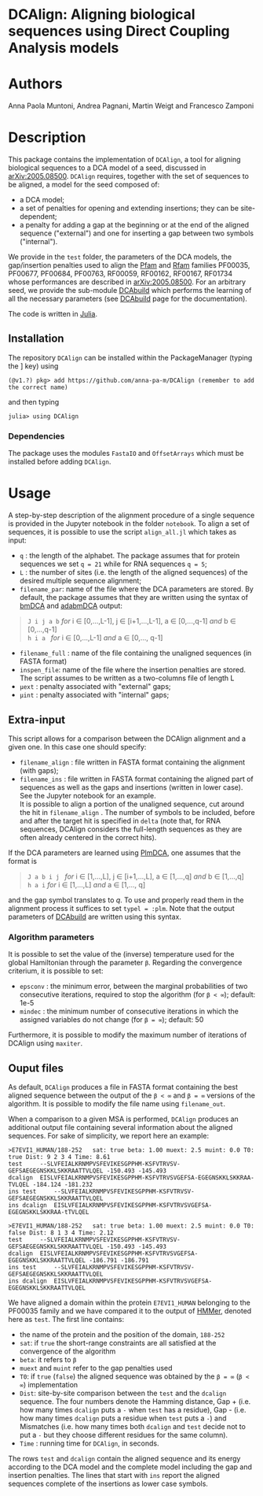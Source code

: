 # DCAlign: Aligning biological sequences using Direct Coupling Analysis models

# Authors

Anna Paola Muntoni, Andrea Pagnani, Martin Weigt and Francesco Zamponi

# Description

This package contains the implementation of `DCAlign`, a tool for aligning biological sequences to a DCA model of a seed, discussed in [arXiv:2005.08500](https://arxiv.org/abs/2005.08500). `DCAlign` requires, together with the set of sequences to be aligned, a model for the seed composed of:

- a DCA model;
- a set of penalties for opening and extending insertions; they can be site-dependent;
- a penalty for adding a gap at the beginning or at the end of the aligned sequence ("external") and one for inserting a gap between two symbols ("internal").

We provide in the `test` folder, the parameters of the DCA models, the gap/insertion penalties used to align the [Pfam](https://pfam.xfam.org/) and [Rfam](https://rfam.xfam.org/) families PF00035, PF00677, PF00684, PF00763, RF00059, RF00162, RF00167, RF01734 whose performances are described in [arXiv:2005.08500](https://arxiv.org/abs/2005.08500). For an arbitrary seed, we provide the sub-module [DCAbuild](https://github.com/anna-pa-m/DCAbuild) which performs the learning of all the necessary parameters (see [DCAbuild](https://github.com/anna-pa-m/DCAbuild) page for the documentation).

The code is written in [Julia](https://julialang.org/).

## Installation

The repository `DCAlign` can be installed within the PackageManager (typing the ] key) using

```(@v1.?) pkg> add https://github.com/anna-pa-m/DCAlign (remember to add the correct name)```

and then typing 

```julia> using DCAlign```

### Dependencies

The package uses the modules `FastaIO` and `OffsetArrays` which must be installed before adding `DCAlign`.


# Usage

A step-by-step description of the alignment procedure of a single sequence is provided in the Jupyter notebook in the folder `notebook`. To align a set of sequences, it is possible to use the script `align_all.jl` which takes as input:


+ `q` : the length of the alphabet. The package assumes that for protein sequences we set ```q = 21``` while for RNA sequences ```q = 5```; <br>
+ `L` : the number of sites (i.e. the length of the aligned sequences) of the desired multiple sequence alignment; <br>
+ `filename_par`: name of the file where the DCA parameters are stored. By default, the package assumes that they are written using the syntax of [bmDCA](https://github.com/matteofigliuzzi/bmDCA) and [adabmDCA](https://github.com/anna-pa-m/adabmDCA) output:

 > ```J i j a b```               _for_ i ∈ \[0,...,L-1\], j ∈ \[i+1,...,L-1\], a ∈ \[0,...,q-1\] _and_ b ∈ \[0,...,q-1\] <br>
 > ```h i a ```                   _for_ i ∈ \[0,...,L-1\] _and_ a ∈ \[0,..., q-1\] <br> 

+ `filename_full` : name of the file containing the unaligned sequences (in FASTA format)
+ `inspen_file`: name of the file where the insertion penalties are stored. The script assumes to be written as a two-columns file of length L
+ `μext` : penalty associated with "external" gaps;
+ `μint` : penalty associated with "internal" gaps;

## Extra-input
This script allows for a comparison between the DCAlign alignment and a given one. In this case one should specify:
+ `filename_align` : file written in FASTA format containing the alignment (with gaps);
+ `filename_ins` : file written in FASTA format containing the aligned part of sequences as well as the gaps and insertions (written in lower case). See the Jupyter notebook for an example. <br>
It is possible to align a portion of the unaligned sequence, cut around the hit in `filename_align` . The number of symbols to be included, before and after the target hit is specified in `delta` (note that, for RNA sequences, DCAlign considers the full-length sequences as they are often already centered in the correct hits). <br>

If the DCA parameters are learned using [PlmDCA](https://github.com/pagnani/PlmDCA), one assumes that the format is <br>

> ```J a b i j ```              _for_ i ∈ \[1,...,L\], j ∈ \[i+1,...,L\], a ∈ \[1,...,q\] _and_ b ∈ \[1,...,q\] <br>
> ```h a i```                   _for_ i ∈ \[1,...,L\] _and_ a ∈ \[1,..., q\] <br> 

and the gap symbol translates to _q_. To use and properly read them in the alignment process it suffices to set `typel = :plm`. Note that the output parameters of [DCAbuild](https://github.com/anna-pa-m/DCAbuild) are written using this syntax.

### Algorithm parameters
It is possible to set the value of the (inverse) temperature used for the global Hamiltonian through the parameter `β`. Regarding the convergence criterium, it is possible to set: 
- `epsconv` : the minimum error, between the marginal probabilities of two consecutive iterations, required to stop the algorithm (for `β < ∞`); default: 1e-5
- `mindec` : the minimum number of consecutive iterations in which the assigned variables do not change (for `β = ∞`); default: 50

Furthermore, it is possible to modify the maximum number of iterations of DCAlign using `maxiter`.

## Ouput files
As default, `DCAlign` produces a file in FASTA format containing the best aligned sequence between the output of the `β < ∞` and `β = ∞` versions of the algorithm. It is possible to modify the file name using `filename_out`. <br>

When a comparison to a given MSA is performed, `DCAlign` produces an additional output file containing several information about the aligned sequences. For sake of simplicity, we report here an example:

```
>E7EVI1_HUMAN/188-252	sat: true beta: 1.00 muext: 2.5 muint: 0.0 T0: true Dist: 9 2 3 4 Time: 8.61 
test     --SLVFEIALKRNMPVSFEVIKESGPPHM-KSFVTRVSV-GEFSAEGEGNSKKLSKKRAATTVLQEL -150.493 -145.493 
dcalign  EISLVFEIALKRNMPVSFEVIKESGPPHM-KSFVTRVSVGEFSA-EGEGNSKKLSKKRAA-TVLQEL -184.124 -181.232 
ins test     --SLVFEIALKRNMPVSFEVIKESGPPHM-KSFVTRVSV-GEFSAEGEGNSKKLSKKRAATTVLQEL 
ins dcalign  EISLVFEIALKRNMPVSFEVIKESGPPHM-KSFVTRVSVGEFSA-EGEGNSKKLSKKRAA-tTVLQEL 

>E7EVI1_HUMAN/188-252	sat: true beta: 1.00 muext: 2.5 muint: 0.0 T0: false Dist: 8 1 3 4 Time: 2.12 
test     --SLVFEIALKRNMPVSFEVIKESGPPHM-KSFVTRVSV-GEFSAEGEGNSKKLSKKRAATTVLQEL -150.493 -145.493 
dcalign  EISLVFEIALKRNMPVSFEVIKESGPPHM-KSFVTRVSVGEFSA-EGEGNSKKLSKKRAATTVLQEL -186.791 -186.791 
ins test     --SLVFEIALKRNMPVSFEVIKESGPPHM-KSFVTRVSV-GEFSAEGEGNSKKLSKKRAATTVLQEL 
ins dcalign  EISLVFEIALKRNMPVSFEVIKESGPPHM-KSFVTRVSVGEFSA-EGEGNSKKLSKKRAATTVLQEL
```

We have aligned a domain within the protein `E7EVI1_HUMAN` belonging to the PF00035 family and we have compared it to the output of [HMMer](http://hmmer.org/), denoted here as `test`. The first line contains:
- the name of the protein and the position of the domain, `188-252`
- `sat`: if `true` the short-range constraints are all satisfied at the convergence of the algorithm
- `beta`: it refers to `β `
- `muext` and `muint` refer to the gap penalties used
- `T0`: if `true` (`false`) the aligned sequence was obtained by the `β = ∞` (`β < ∞`) implementation
- `Dist`: site-by-site comparison between the `test` and the `dcalign` sequence. The four numbers denote the Hamming distance, Gap + (i.e. how many times `dcalign` puts a `-` when `test` has a residue), Gap - (i.e. how many times `dcalign` puts a residue when `test` puts a `-`) and Mismatches (i.e. how many times both `dcalign` and `test` decide not to put a `-` but they choose different residues for the same column).
- `Time` : running time for `DCAlign`, in seconds.

The rows `test` and `dcalign` contain the aligned sequence and its energy according to the DCA model and the complete model including the gap and insertion penalties. The lines that start with `ins` report the aligned sequences complete of the insertions as lower case symbols.








